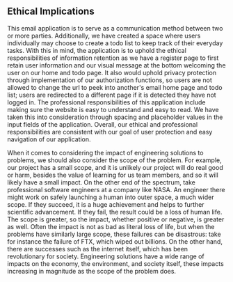 ## Ethical Implications
This email application is to serve as a communication method between two or more parties. Additionally, we have created a space where users individually may 
choose to create a todo list to keep track of their everyday tasks. With this in mind, the application is to uphold the ethical responsibilities of information retention 
as we have a register page to first retain user information and our visual message at the bottom welcoming the user on our home and todo page. It also would uphold privacy
protection through implementation of our authorization functions, so users are not allowed to change the url to peek into another's email home page and todo list; users are 
redirected to a different page if it is detected they have not logged in. The professional responsibilities of this application include making sure the website is easy to 
understand and easy to read. We have taken this into consideration through spacing and placeholder values in the input fields of the application. Overall, our ethical and 
professional responsibilities are consistent with our goal of user protection and easy navigation of our application. 

When it comes to considering the impact of engineering solutions to problems, we should also consider the scope of the problem. For example, our project has 
a small scope, and it is unlikely our project will do real good or harm, besides the value of learning for us team members, and so it will likely have a small impact. On the 
other end of the spectrum, take professional software engineers at a company like NASA. An engineer there might work on safely launching a human into outer space, a much 
wider scope. If they succeed, it is a huge achievement and helps to further scientific advancement. If they fail, the result could be a loss of human life. The scope is
greater, so the impact, whether positive or negative, is greater as well. Often the impact is not as bad as literal loss of life, but when the problems have similarly large scope, 
these failures can be disastrous: take for instance the failure of FTX, which wiped out billions. On the other hand, there are successes such as the internet itself, which has been
revolutionary for society. Engineering solutions have a wide range of impacts on the economy, the environment, and society itself, these impacts increasing in magnitude as the 
scope of the problem does. 
